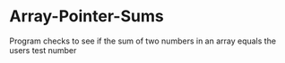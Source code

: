 # Array-Pointer-Sums
Program checks to see if the sum of two numbers in an array equals the users test number
